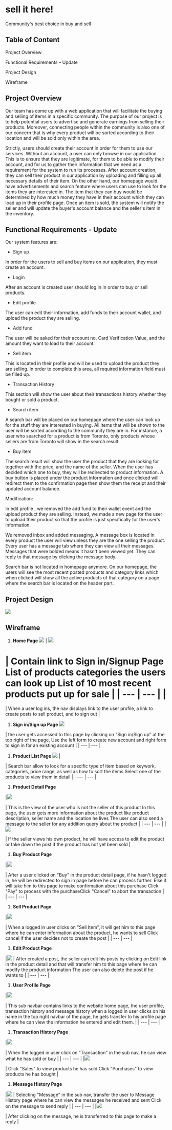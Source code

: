 
# sell it here!

Community&#39;s best choice in buy and sell


## Table of Content

Project Overview

Functional Requirements – Update

Project Design

Wireframe


## Project Overview

Our team has come up with a web application that will facilitate the buying and selling of items in a specific community. The purpose of our project is to help potential users to advertise and generate earnings from selling their products. Moreover, connecting people within the community is also one of our concern that is why every product will be sorted according to their location and will be sold only within the area.

Strictly, users should create their account in order for them to use our services. Without an account, a user can only browse in our application.  This is to ensure that they are legitimate, for them to be able to modify their account, and for us to gather their information that we need as a requirement for the system to run its processes. After account creation, they can sell their product in our application by uploading and filling up all necessary details of their item. On the other hand, our homepage would have advertisements and search feature where users can use to look for the items they are interested in. The item that they can buy would be determined by how much money they have in their account which they can load up in their profile page. Once an item is sold, the system will notify the seller and will update the buyer&#39;s account balance and the seller&#39;s item in the inventory.



## Functional Requirements - Update

Our system features are:

- Sign up

In order for the users to sell and buy items on our application, they must create an account.

- Login

After an account is created user should log in in order to buy or sell products.

- Edit profile

The user can edit their information, add funds to their account wallet, and upload the product they are selling.

- Add fund

The user will be asked for their account no, Card Verification Value, and the amount they want to load to their account.

- Sell item

This is located in their profile and will be used to upload the product they are selling. In order to complete this area, all required information field must be filled up.

- Transaction History

This section will show the user about their transactions history whether they bought or sold a product.

- Search item

A search bar will be placed on our homepage where the user can look up for the stuff they are interested in buying. All items that will be shown to the user will be sorted according to the community they are in. For instance, a user who searched for a product is from Toronto, only products whose sellers are from Toronto will show in the search result.

- Buy item

The search result will show the user the product that they are looking for together with the price, and the name of the seller. When the user has decided which one to buy, they will be redirected to product information. A buy button is placed under the product information and once clicked will redirect them to the confirmation page then show them the receipt and their updated account balance.



Modification:

In edit profile , we removed the add fund to their wallet event and the upload product they are selling. Instead, we made a new page for the user to upload their product so that the profile is just specifically for the user&#39;s information.

We removed inbox and added messaging. A message box is located in every product the user will view unless they are the one selling the product. Every user has a message tab where they can view all their messages. Messages that were bolded means it hasn&#39;t been viewed yet. They can reply to that message by clicking the message body.

Search bar is not located in homepage anymore. On our homepage, the users will see the most recent posted products and category links which when clicked will show all the active products of that category on a page where the search bar is located on the header part.


## Project Design
![](./md_img/dbDesign.png)
## Wireframe

1. **Home Page**
![](./md_img/home1.png)
|
![](./md_img/home2.png)


 | Contain link to Sign in/Signup Page         List of products categories the users can look up   List of 10 most recent products put up for sale     |
| --- | --- |
|
 =
 | When a user log ins, the nav displays link to the user profile, a link to create posts to sell product, and to sign out |



1. **Sign in/Sign up Page**
![](./md_img/register.png)


 |   the user gets accessed to this page by clicking on &quot;Sign in/Sign up&quot; at the top right of the page,  Use the left form to create new account and right form to sign in for an existing account |
| --- | --- |

1. **Product List Page**
![](./md_img/products.png)
|

 |  Search bar allow to look for a specific type of item based on keywork, categories, price range, as well as how to sort the items      Select one of the products to view them in detail |
| --- | --- |

1. **Product Detail Page**

|![](./md_img/product1.png)

 | This is the view of the user who is not the seller of this product In this page, the user gets more information about the product like product description, seller name and the location he lives   The user can also send a message to the seller for any addition query about the product  |
| --- | --- |
|![](./md_img/product2.png)

 | If the seller views his own product, he will have access to edit the product or take down the post if the product has not yet been sold |





1. **Buy Product Page**

|![](./md_img/buy.png)

 | After a user clicked on &quot;Buy&quot; in the product detail page, if he hasn&#39;t logged in, he will be redirected to sign in page before he can process further. Else it will take him to this page to make confirmation about this purchase Click &quot;Pay&quot; to process with the purchaseClick &quot;Cancel&quot; to abort the transaction   |
| --- | --- |

1. **Sell Product Page**

|![](./md_img/sell.png)

 | When a logged in user clicks on &quot;Sell Item&quot;, it will get him to this page where he can enter information about the product, he wants to sell      Click cancel if the user decides not to create the post |
| --- | --- |

1. **Edit Product Page**

|![](./md_img/edit_prod.png)
 | After created a post, the seller can edit his posts by clicking on Edit link in the product detail and that will transfer him to this page where he can modify the product information    The user can also delete the post if he wants to  |
| --- | --- |

1. **User Profile Page**

|![](./md_img/edit_prof.png)

 |   This sub navbar contains links to the website home page, the user profile, transaction history and message history    when a logged in user clicks on his name in the top right navbar of the page, he gets transfer to his profile page where he can view the information he entered and edit them. |
| --- | --- |



1. **Transaction History Page**

|![](./md_img/history1.png)

 |   When the logged in user click on &quot;Transaction&quot; in the sub nav, he can view what he has sold or buy |
| --- | --- |
|![](./md_img/history2.png)

 |      Click &quot;Sales&quot; to view products he has sold Click &quot;Purchases&quot; to view products he has bought     |









1. **Message History Page**

|![](./md_img/msg1.png)
 |  Selecting &quot;Message&quot; in the sub nav, transfer the user to Message History page where he can view the messages he received and sent Click on the message to send reply |
| --- | --- |
|![](./md_img/msg2.png)

 |  After clicking on the message, he is transferred to this page to make a reply |

##
